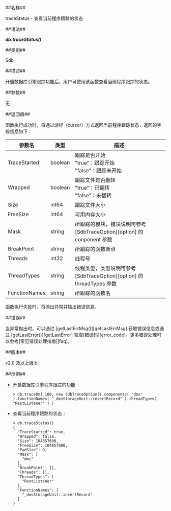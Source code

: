 ##名称##

traceStatus - 查看当前程序跟踪的状态

##语法##

***db.traceStatus()***

##类别##

Sdb

##描述##

开启数据库引擎跟踪功能后，用户可使用该函数查看当前程序跟踪的状态。

##参数##

无

##返回值##

函数执行成功时，将通过游标（cursor）方式返回当前程序跟踪状态，返回的字段信息如下：

| 参数名        | 类型     |     描述         |
| --------------| ---------| -----------------|
| TraceStarted  | boolean  | 跟踪是否开始 <br> "true"：跟踪开始 <br> "false"：跟踪未开始                                  |
| Wrapped       | boolean  | 跟踪文件是否翻转 <br> "true"：已翻转 <br> "false"：未翻转             |
| Size          | int64    | 跟踪文件大小     |
| FreeSize      | int64    | 可用内存大小     |
| Mask          | string   | 所跟踪的模块，模块说明可参考 [SdbTraceOption][option] 的 conponent 参数     |
| BreakPoint    | string   | 所跟踪的函数断点 |
| Threads       | int32    | 线程号           |
| ThreadTypes   | string   | 线程类型，类型说明可参考 [SdbTraceOption][option] 的 threadTypes 参数         |
| FunctionNames | string   | 所跟踪的函数名   |

函数执行失败时，将抛出异常并输出错误信息。

##错误##

当异常抛出时，可以通过 [getLastErrMsg()][getLastErrMsg] 获取错误信息或通过 [getLastError()][getLastError] 获取[错误码][error_code]。更多错误处理可以参考[常见错误处理指南][faq]。

##版本##

v2.0 及以上版本

##示例##

* 开启数据库引擎程序跟踪的功能

    ```lang-javascript
    > db.traceOn( 100, new SdbTraceOption().components( "dms" ).functionNames( "_dmsStorageUnit::insertRecord" ).threadTypes( "RestListener" ) )
    ```

* 查看当前程序跟踪的状态：

    ```lang-javascript
    > db.traceStatus()
    {
      "TraceStarted": true,
      "Wrapped": false,
      "Size": 104857600,
      "FreeSize": 104857600,
      "PadSize": 0,
      "Mask": [
        "dms"
      ],
      "BreakPoint": [],
      "Threads": [],
      "ThreadTypes": [
        "RestListener"
      ],
      "FunctionNames": [
        "_dmsStorageUnit::insertRecord"
      ]
    }
    ```



[^_^]:
    本文使用的所有引用及链接
[option]:manual/Manual/Sequoiadb_Command/AuxiliaryObjects/SdbTraceOption.md
[getLastErrMsg]:manual/Manual/Sequoiadb_Command/Global/getLastErrMsg.md
[getLastError]:manual/Manual/Sequoiadb_Command/Global/getLastError.md
[faq]:manual/FAQ/faq_sdb.md